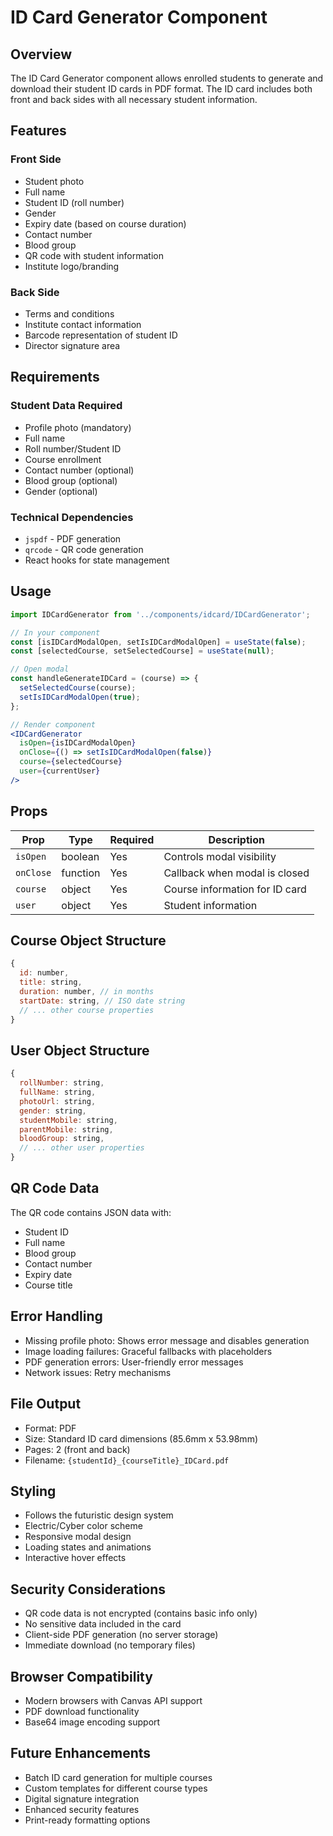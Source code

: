 # ID Card Generator Component

## Overview
The ID Card Generator component allows enrolled students to generate and download their student ID cards in PDF format. The ID card includes both front and back sides with all necessary student information.

## Features

### Front Side
- Student photo
- Full name
- Student ID (roll number)
- Gender
- Expiry date (based on course duration)
- Contact number
- Blood group
- QR code with student information
- Institute logo/branding

### Back Side
- Terms and conditions
- Institute contact information
- Barcode representation of student ID
- Director signature area

## Requirements

### Student Data Required
- Profile photo (mandatory)
- Full name
- Roll number/Student ID
- Course enrollment
- Contact number (optional)
- Blood group (optional)
- Gender (optional)

### Technical Dependencies
- `jspdf` - PDF generation
- `qrcode` - QR code generation
- React hooks for state management

## Usage

```jsx
import IDCardGenerator from '../components/idcard/IDCardGenerator';

// In your component
const [isIDCardModalOpen, setIsIDCardModalOpen] = useState(false);
const [selectedCourse, setSelectedCourse] = useState(null);

// Open modal
const handleGenerateIDCard = (course) => {
  setSelectedCourse(course);
  setIsIDCardModalOpen(true);
};

// Render component
<IDCardGenerator
  isOpen={isIDCardModalOpen}
  onClose={() => setIsIDCardModalOpen(false)}
  course={selectedCourse}
  user={currentUser}
/>
```

## Props

| Prop | Type | Required | Description |
|------|------|----------|-------------|
| `isOpen` | boolean | Yes | Controls modal visibility |
| `onClose` | function | Yes | Callback when modal is closed |
| `course` | object | Yes | Course information for ID card |
| `user` | object | Yes | Student information |

## Course Object Structure
```javascript
{
  id: number,
  title: string,
  duration: number, // in months
  startDate: string, // ISO date string
  // ... other course properties
}
```

## User Object Structure
```javascript
{
  rollNumber: string,
  fullName: string,
  photoUrl: string,
  gender: string,
  studentMobile: string,
  parentMobile: string,
  bloodGroup: string,
  // ... other user properties
}
```

## QR Code Data
The QR code contains JSON data with:
- Student ID
- Full name
- Blood group
- Contact number
- Expiry date
- Course title

## Error Handling
- Missing profile photo: Shows error message and disables generation
- Image loading failures: Graceful fallbacks with placeholders
- PDF generation errors: User-friendly error messages
- Network issues: Retry mechanisms

## File Output
- Format: PDF
- Size: Standard ID card dimensions (85.6mm x 53.98mm)
- Pages: 2 (front and back)
- Filename: `{studentId}_{courseTitle}_IDCard.pdf`

## Styling
- Follows the futuristic design system
- Electric/Cyber color scheme
- Responsive modal design
- Loading states and animations
- Interactive hover effects

## Security Considerations
- QR code data is not encrypted (contains basic info only)
- No sensitive data included in the card
- Client-side PDF generation (no server storage)
- Immediate download (no temporary files)

## Browser Compatibility
- Modern browsers with Canvas API support
- PDF download functionality
- Base64 image encoding support

## Future Enhancements
- Batch ID card generation for multiple courses
- Custom templates for different course types
- Digital signature integration
- Enhanced security features
- Print-ready formatting options